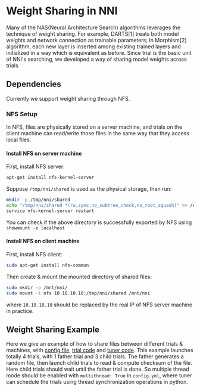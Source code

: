 # Weight Sharing in NNI
Many of the NAS(Neural Architecture Search) algorithms leverages the technique of weight sharing. For example, DARTS[1] treats both model weights and network connection as trainable parameters; In Morphism[2] algorithm, each new layer is inserted among existing trained layers and initialized in a way which is equivalent as before. Since trial is the basic unit of NNI's searching, we developed a way of sharing model weights across trials. 

## Dependencies
Currently we support weight sharing through NFS.
### NFS Setup
In NFS, files are physically stored on a server machine, and trials on the client machine can read/write those files in the same way that they access local files.
#### Install NFS on server machine
First, install NFS server:
```bash
apt-get install nfs-kernel-server
```
Suppose `/tmp/nni/shared` is used as the physical storage, then run:
```bash
mkdir -p /tmp/nni/shared
echo "/tmp/nni/shared *(rw,sync,no_subtree_check,no_root_squash)" >> /etc/exports
service nfs-kernel-server restart
```
You can check if the above directory is successfully exported by NFS using `showmount -e localhost`

#### Install NFS on client machine
First, install NFS client:
```bash
sudo apt-get install nfs-common
```
Then create & mount the mounted directory of shared files:
```bash
sudo mkdir -p /mnt/nni/
sudo mount -t nfs 10.10.10.10:/tmp/nni/shared /mnt/nni
```
where `10.10.10.10` should be replaced by the real IP of NFS server machine in practice.
## Weight Sharing Example
Here we give an example of how to share files between different trials & machines, with [config file](./config.yml), [trial code](./main.py) and [tuner code](../../../tuners/weight_sharing/simple/simple_tuner.py). This example launches totally 4 trials, with 1 father trial and 3 child trials. The father generates a random file, then launch child trials to read & compute checksum of the file. Here child trials should wait until the father trial is done. So multiple thread mode should be enabled with `multithread: True` in `config.yml`, where tuner can schedule the trials using thread synchronization operations in python. 

